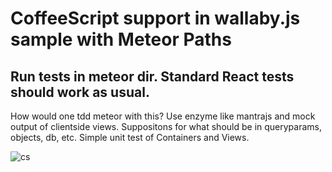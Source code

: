 # CoffeeScript support in wallaby.js sample with Meteor Paths

## Run tests in meteor dir. Standard React tests should work as usual.

How would one tdd meteor with this? Use enzyme like mantrajs and mock output of clientside views. Suppositons for what should be in queryparams, objects, db, etc. Simple unit test of Containers and Views.

![cs](https://cloud.githubusercontent.com/assets/979966/7109839/daf94354-e1e9-11e4-8c0e-c1e005c0ebfc.gif)
